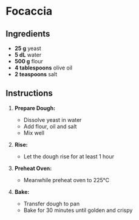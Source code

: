 # Focaccia

## Ingredients

- **25 g** yeast
- **5 dL** water
- **500 g** flour
- **4 tablespoons** olive oil
- **2 teaspoons** salt


## Instructions

1. **Prepare Dough:**
   - Dissolve yeast in water
   - Add flour, oil and salt
   - Mix well


2. **Rise:**
   - Let the dough rise for at least 1 hour


3. **Preheat Oven:**
   - Meanwhile preheat oven to 225°C

4. **Bake:**
   - Transfer dough to pan
   - Bake for 30 minutes until golden and crispy